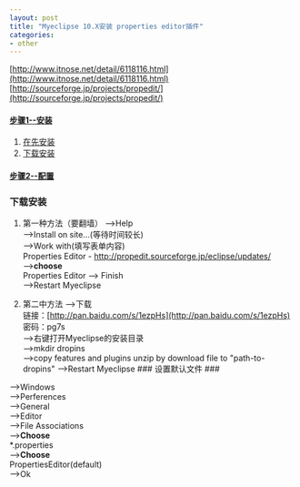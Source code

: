```yaml
---
layout: post
title: "Myeclipse 10.X安装 properties editor插件"
categories:
- other
---
```


[http://www.itnose.net/detail/6118116.html](http://www.itnose.net/detail/6118116.html)<br/>
[http://sourceforge.jp/projects/propedit/](http://sourceforge.jp/projects/propedit/)
#### <a href="#1">步骤1--安装</a> ####
1. <a href="#1">在先安装</a>
2. <a href="#12">下载安装</a>
#### <a href="#2">步骤2--配置</a> ####
### <a name="1"></a>下载安装 ###
1. 第一种方法（要翻墙）
	-->Help<br />
	-->Install on site...(等待时间较长)<br />
	-->Work with(填写表单内容)<br /> 
	Properties Editor - http://propedit.sourceforge.jp/eclipse/updates/<br/>
	-->**choose**<br/>
	Properties Editor
	--> Finish <br/>
	-->Restart Myeclipse

2. 第二中方法
<a name="12"></a>
	-->下载<br/>
	链接：[http://pan.baidu.com/s/1ezpHs](http://pan.baidu.com/s/1ezpHs) 密码：pg7s<br/>
	-->右键打开Myeclipse的安装目录<br/>
	-->mkdir dropins<br />
	-->copy features and plugins unzip by download file to "path-to-dropins"
	-->Restart Myeclipse 
###<a name="1"></a> 设置默认文件 ###

-->Windows<br />
-->Perferences<br />
-->General<br />
-->Editor<br />
-->File Associations<br />
-->**Choose**<br />
*.properties<br />
-->**Choose**<br />
PropertiesEditor(default)<br />
-->Ok<br />